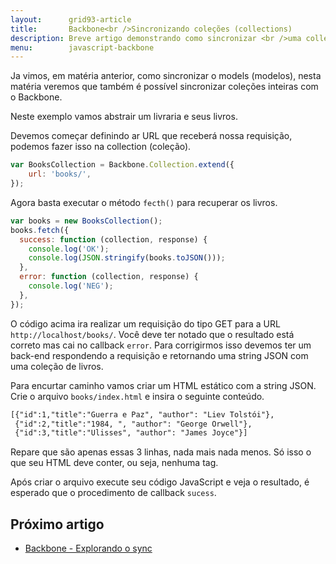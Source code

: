 ```yaml
---
layout:      grid93-article
title:       Backbone<br />Sincronizando coleções (collections)
description: Breve artigo demonstrando como sincronizar <br />uma collection (framework Backbone) com o servidor <br />através de uma requisição AJAX.
menu:        javascript-backbone
---
```


Ja vimos, em matéria anterior, como sincronizar o models (modelos), nesta matéria veremos que também é possível 
sincronizar coleções inteiras com o Backbone.

Neste exemplo vamos abstrair um livraria e seus livros.

Devemos começar definindo ar URL que receberá nossa requisição, podemos fazer isso na collection (coleção).

```javascript
var BooksCollection = Backbone.Collection.extend({
    url: 'books/',
});

```

Agora basta executar o método `fecth()` para recuperar os livros.

```javascript
var books = new BooksCollection();
books.fetch({
  success: function (collection, response) {
    console.log('OK');
    console.log(JSON.stringify(books.toJSON()));
  },
  error: function (collection, response) {
    console.log('NEG');
  },
});
```

O código acima ira realizar um requisição do tipo GET para a URL `http://localhost/books/`. Você deve ter notado que
o resultado está correto mas cai no callback `error`. Para corrigirmos isso devemos ter um back-end respondendo a 
requisição e retornando uma string JSON com uma coleção de livros. 

Para encurtar caminho vamos criar um HTML estático com a string JSON. Crie o arquivo `books/index.html` e insira o 
seguinte conteúdo.

```html
[{"id":1,"title":"Guerra e Paz", "author": "Liev Tolstói"},
 {"id":2,"title":"1984, ", "author": "George Orwell"},
 {"id":3,"title":"Ulisses", "author": "James Joyce"}]
```

Repare que são apenas essas 3 linhas, nada mais nada menos. Só isso o que seu HTML deve conter, ou seja, nenhuma tag.

Após criar o arquivo execute seu código JavaScript e veja o resultado, é esperado que o procedimento de callback 
`sucess`.


Próximo artigo
--

- [Backbone - Explorando o sync](/javascript/backbone-sync/)
